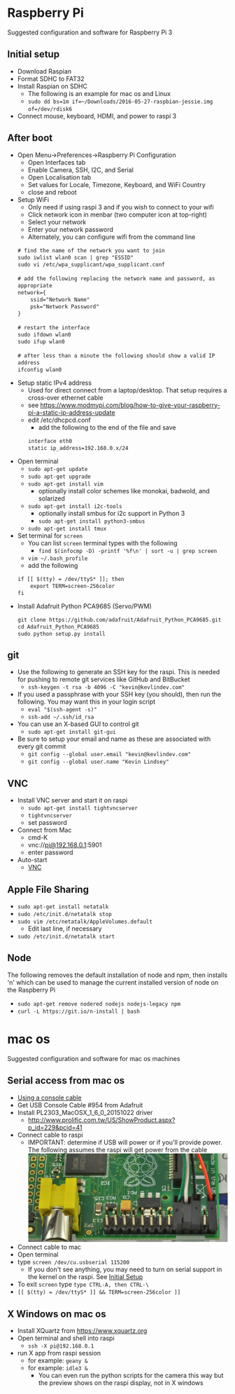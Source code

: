 # Raspberry Pi

Suggested configuration and software for Raspberry Pi 3

## Initial setup

- Download Raspian
- Format SDHC to FAT32
- Install Raspian on SDHC
    - The following is an example for mac os and Linux
    - `sudo dd bs=1m if=~/Downloads/2016-05-27-raspbian-jessie.img of=/dev/rdisk6`
- Connect mouse, keyboard, HDMI, and power to raspi 3

## After boot

- Open Menu->Preferences->Raspberry Pi Configuration
    - Open Interfaces tab
    - Enable Camera, SSH, I2C, and Serial
    - Open Localisation tab
    - Set values for Locale, Timezone, Keyboard, and WiFi Country
    - close and reboot
- Setup WiFi
    - Only need if using raspi 3 and if you wish to connect to your wifi
    - Click network icon in menbar (two computer icon at top-right)
    - Select your network
    - Enter your network password
    - Alternately, you can configure wifi from the command line
    ```
    # find the name of the network you want to join
    sudo iwlist wlan0 scan | grep "ESSID"
    sudo vi /etc/wpa_supplicant/wpa_supplicant.conf
    
    # add the following replacing the network name and password, as appropriate
    network={
        ssid="Network Name"
        psk="Network Password"
    }

    # restart the interface
    sudo ifdown wlan0
    sudo ifup wlan0

    # after less than a minute the following should show a valid IP address
    ifconfig wlan0
    ```
- Setup static IPv4 address
    - Used for direct connect from a laptop/desktop. That setup requires a cross-over ethernet cable
    - see https://www.modmypi.com/blog/how-to-give-your-raspberry-pi-a-static-ip-address-update
    - edit /etc/dhcpcd.conf
        - add the following to the end of the file and save
        ```
        interface eth0
        static ip_address=192.168.0.x/24
        ```
- Open terminal
    - `sudo apt-get update`
    - `sudo apt-get upgrade`
    - `sudo apt-get install vim`
        - optionally install color schemes like monokai, badwold, and solarized
    - `sudo apt-get install i2c-tools`
        - optionally install smbus for i2c support in Python 3
        - `sudo apt-get install python3-smbus`
    - `sudo apt-get install tmux`
- Set terminal for `screen`
    - You can list `screen` terminal types with the following
        - `find $(infocmp -D) -printf '%f\n' | sort -u | grep screen`
    - `vim ~/.bash_profile`
    - add the following
    ```
    if [[ $(tty) = /dev/ttyS* ]]; then
        export TERM=screen-256color
    fi
    ```
- Install Adafruit Python PCA9685 (Servo/PWM)
    ```
    git clone https://github.com/adafruit/Adafruit_Python_PCA9685.git
    cd Adafruit_Python_PCA9685
    sudo python setup.py install
    ```

## git

- Use the following to generate an SSH key for the raspi. This is needed for pushing to remote git services like GitHub and BitBucket
    - `ssh-keygen -t rsa -b 4096 -C "kevin@kevlindev.com"`
- If you used a passphrase with your SSH key (you should), then run the following. You may want this in your login script
    - `eval "$(ssh-agent -s)"`
    - `ssh-add ~/.ssh/id_rsa`
- You can use an X-based GUI to control git
    - `sudo apt-get install git-gui`
- Be sure to setup your email and name as these are associated with every git commit
    - `git config --global user.email "kevin@kevlindev.com"`
    - `git config --global user.name "Kevin Lindsey"`

## VNC

- Install VNC server and start it on raspi
    - `sudo apt-get install tightvncserver`
    - `tightvncserver`
    - set password
- Connect from Mac
    - cmd-K
    - vnc://pi@192.168.0.1:5901
    - enter password
- Auto-start
    - [VNC](https://www.raspberrypi.org/documentation/remote-access/vnc/)

## Apple File Sharing

- `sudo apt-get install netatalk`
- `sudo /etc/init.d/netatalk stop`
- `sudo vim /etc/netatalk/AppleVolumes.default`
    - Edit last line, if necessary
- `sudo /etc/init.d/netatalk start`

## Node

The following removes the default installation of node and npm, then installs 'n' which can be used to manage the current installed version of node on the Raspberry Pi

- `sudo apt-get remove nodered nodejs nodejs-legacy npm`
- `curl -L https://git.io/n-install | bash`


# mac os

Suggested configuration and software for mac os machines

## Serial access from mac os

- [Using a console cable](https://learn.adafruit.com/adafruits-raspberry-pi-lesson-5-using-a-console-cable?view=all)
- Get USB Console Cable #954 from Adafruit
- Install PL2303_MacOSX_1_6_0_20151022 driver
    - http://www.prolific.com.tw/US/ShowProduct.aspx?p_id=229&pcid=41
- Connect cable to raspi
    - IMPORTANT: determine if USB will power or if you'll provide power. The following assumes the raspi will get power from the cable
    ![Cable Wiring](./console_cable_gpio.jpg)
- Connect cable to mac
- Open terminal
- type `screen /dev/cu.usbserial 115200`
    - If you don't see anything, you may need to turn on serial support in the kernel on the raspi. See [Initial Setup](#initial-setup)
- To exit `screen` type `type CTRL-A, then CTRL-\`
- `[[ $(tty) = /dev/ttyS* ]] && TERM=screen-256color ]]`

## X Windows on mac os

- Install XQuartz from https://www.xquartz.org
- Open terminal and shell into raspi
    - `ssh -X pi@192.168.0.1`
- run X app from raspi session
    - for example: `geany &`
    - for example: `idle3 &`
        - You can even run the python scripts for the camera this way but the preview shows on the raspi display, not in X windows
